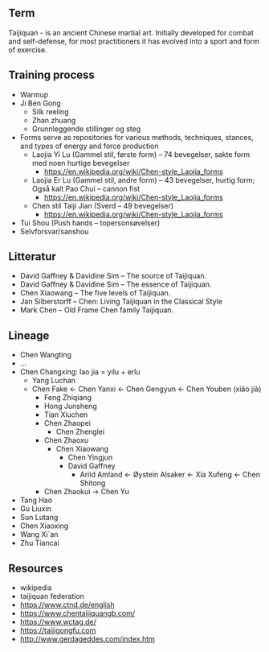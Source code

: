 ## Term
Taijiquan - is an ancient Chinese martial art. Initially developed for combat and self-defense, for most practitioners it has evolved into a sport and form of exercise.

## Training process
* Warmup
* Ji Ben Gong
  * Silk reeling
  * Zhan zhuang
  * Grunnleggende stillinger og steg
* Forms serve as repositories for various methods, techniques, stances, and types of energy and force production
  * Laojia Yi Lu (Gammel stil, første form) – 74 bevegelser, sakte form med noen hurtige bevegelser
    * https://en.wikipedia.org/wiki/Chen-style_Laojia_forms
  * Laojia Er Lu (Gammel stil, andre form) – 43 bevegelser, hurtig form;   Også kalt Pao Chui – cannon fist
    * https://en.wikipedia.org/wiki/Chen-style_Laojia_forms
  * Chen stil Taiji Jian (Sverd – 49 bevegelser)
    * https://en.wikipedia.org/wiki/Chen-style_Laojia_forms
* Tui Shou (Push hands – topersonsøvelser)
* Selvforsvar/sanshou

## Litteratur
* David Gaffney & Davidine Sim – The source of Taijiquan.
* David Gaffney & Davidine Sim – The essence of Taijiquan.
* Chen Xiaowang – The five levels of Taijiquan.
* Jan Silberstorff – Chen: Living Taijiquan in the Classical Style
* Mark Chen – Old Frame Chen family Taijiquan.

## Lineage
* Chen Wangting
* ...
* Chen Changxing: lao jia = yilu + erlu
  * Yang Luchan
  * Chen Fake <- Chen Yanxi <- Chen Gengyun <- Chen Youben (xiǎo jià)
    * Feng Zhiqiang
    * Hong Junsheng
    * Tian Xiuchen
    * Chen Zhaopei
      * Chen Zhenglei
    * Chen Zhaoxu
      * Chen Xiaowang
        * Chen Yingjun 
        * David Gaffney
          * Arild Amland <- Øystein Alsaker <- Xia Xufeng <- Chen Shitong 
    * Chen Zhaokui -> Chen Yu
* Tang Hao
* Gu Liuxin
* Sun Lutang
* Chen Xiaoxing
* Wang Xi`an
* Zhu Tiancai

## Resources
* wikipedia
* taijiquan federation
* https://www.ctnd.de/english
* https://www.chentaijiquangb.com/
* https://www.wctag.de/
* https://taijigongfu.com
* http://www.gerdageddes.com/index.htm

